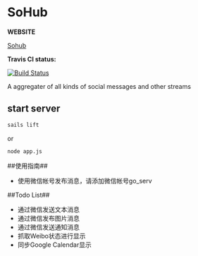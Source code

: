 # SoHub
**WEBSITE**

[Sohub](http://sohub.herokuapp.com/)

**Travis CI status:**

[![Build Status](https://travis-ci.org/wahyd4/sohub.png?branch=master)](https://travis-ci.org/wahyd4/sohub)

A aggregater of all kinds of social messages and other streams



## start server
```bash
sails lift
```
or
```bash
node app.js
```
##使用指南##

+ 使用微信帐号发布消息，请添加微信帐号go_serv

##Todo List##
 + 通过微信发送文本消息
 + 通过微信发布图片消息
 + 通过微信发送通知消息
 + 抓取Weibo状态进行显示
 + 同步Google Calendar显示
